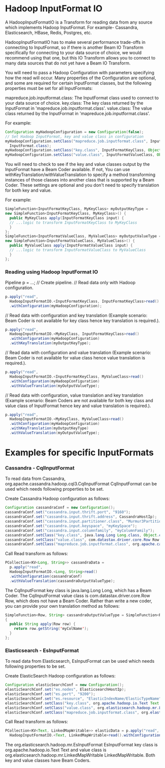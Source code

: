 <!--
    Licensed to the Apache Software Foundation (ASF) under one
    or more contributor license agreements.  See the NOTICE file
    distributed with this work for additional information
    regarding copyright ownership.  The ASF licenses this file
    to you under the Apache License, Version 2.0 (the
    "License"); you may not use this file except in compliance
    with the License.  You may obtain a copy of the License at

      http://www.apache.org/licenses/LICENSE-2.0

    Unless required by applicable law or agreed to in writing,
    software distributed under the License is distributed on an
    "AS IS" BASIS, WITHOUT WARRANTIES OR CONDITIONS OF ANY
    KIND, either express or implied.  See the License for the
    specific language governing permissions and limitations
    under the License.
-->

# Hadoop InputFormat IO

A HadoopInputFormatIO is a Transform for reading data from any source which
implements Hadoop InputFormat. For example- Cassandra, Elasticsearch, HBase, Redis, Postgres, etc.

HadoopInputFormatIO has to make several performance trade-offs in connecting to InputFormat, so if there is another Beam IO Transform specifically for connecting to your data source of choice, we would recommend using that one, but this IO Transform allows you to connect to many data sources that do not yet have a Beam IO Transform.

You will need to pass a Hadoop Configuration with parameters specifying how the read will occur. Many properties of the Configuration are optional, and some are required for certain InputFormat classes, but the following properties must be set for all InputFormats:

mapreduce.job.inputformat.class: The InputFormat class used to connect to your data source of choice.
key.class: The key class returned by the InputFormat in 'mapreduce.job.inputformat.class'.
value.class: The value class returned by the InputFormat in 'mapreduce.job.inputformat.class'.

For example:
```java
Configuration myHadoopConfiguration = new Configuration(false);
// Set Hadoop InputFormat, key and value class in configuration
myHadoopConfiguration.setClass("mapreduce.job.inputformat.class", InputFormatClass,
  InputFormat.class);
myHadoopConfiguration.setClass("key.class", InputFormatKeyClass, Object.class);
myHadoopConfiguration.setClass("value.class", InputFormatValueClass, Object.class);
```

You will need to check to see if the key and value classes output by the InputFormat have a Beam Coder available. If not, You can use withKeyTranslation/withValueTranslation to specify a method transforming instances of those classes into another class that is supported by a Beam Coder. These settings are optional and you don't need to specify translation for both key and value.

For example:
```java
SimpleFunction<InputFormatKeyClass, MyKeyClass> myOutputKeyType =
new SimpleFunction<InputFormatKeyClass, MyKeyClass>() {
  public MyKeyClass apply(InputFormatKeyClass input) {
  // ...logic to transform InputFormatKeyClass to MyKeyClass
  }
};
SimpleFunction<InputFormatValueClass, MyValueClass> myOutputValueType =
new SimpleFunction<InputFormatValueClass, MyValueClass>() {
  public MyValueClass apply(InputFormatValueClass input) {
  // ...logic to transform InputFormatValueClass to MyValueClass
  }
};
```

### Reading using Hadoop InputFormat IO
Pipeline p = ...; // Create pipeline.
// Read data only with Hadoop configuration.

```java
p.apply("read",
  HadoopInputFormatIO.<InputFormatKeyClass, InputFormatKeyClass>read()
  .withConfiguration(myHadoopConfiguration);
```

// Read data with configuration and key translation (Example scenario: Beam Coder is not
available for key class hence key translation is required.).

```java
p.apply("read",
  HadoopInputFormatIO.<MyKeyClass, InputFormatKeyClass>read()
  .withConfiguration(myHadoopConfiguration)
  .withKeyTranslation(myOutputKeyType);
```

// Read data with configuration and value translation (Example scenario: Beam Coder is not
available for value class hence value translation is required.).

```java
p.apply("read",
  HadoopInputFormatIO.<InputFormatKeyClass, MyValueClass>read()
  .withConfiguration(myHadoopConfiguration)
  .withValueTranslation(myOutputValueType);
```

// Read data with configuration, value translation and key translation (Example scenario: Beam Coders are not available for both key class and value class of InputFormat hence key and value translation is required.).

```java
p.apply("read",
  HadoopInputFormatIO.<MyKeyClass, MyValueClass>read()
  .withConfiguration(myHadoopConfiguration)
  .withKeyTranslation(myOutputKeyType)
  .withValueTranslation(myOutputValueType);
```

# Examples for specific InputFormats

### Cassandra - CqlInputFormat

To read data from Cassandra, org.apache.cassandra.hadoop.cql3.CqlInputFormat
CqlInputFormat can be used which needs following properties to be set.

Create Cassandra Hadoop configuration as follows:

```java
Configuration cassandraConf = new Configuration();
cassandraConf.set("cassandra.input.thrift.port", "9160");
cassandraConf.set("cassandra.input.thrift.address", CassandraHostIp);
cassandraConf.set("cassandra.input.partitioner.class", "Murmur3Partitioner");
cassandraConf.set("cassandra.input.keyspace", "myKeySpace");
cassandraConf.set("cassandra.input.columnfamily", "myColumnFamily");
cassandraConf.setClass("key.class", java.lang.Long Long.class, Object.class);
cassandraConf.setClass("value.class", com.datastax.driver.core.Row Row.class, Object.class);
cassandraConf.setClass("mapreduce.job.inputformat.class", org.apache.cassandra.hadoop.cql3.CqlInputFormat CqlInputFormat.class, InputFormat.class);
```

Call Read transform as follows:

```java
PCollection<KV<Long, String>> cassandraData =
  p.apply("read",
  HadoopInputFormatIO.<Long, String>read()
  .withConfiguration(cassandraConf)
  .withValueTranslation(cassandraOutputValueType);
```

The CqlInputFormat key class is java.lang.Long Long, which has a Beam Coder. The CqlInputFormat value class is com.datastax.driver.core.Row Row, which does not have a Beam Coder. Rather than write a new coder, you can provide your own translation method as follows:

```java
SimpleFunction<Row, String> cassandraOutputValueType = SimpleFunction<Row, String>()
{
  public String apply(Row row) {
    return row.getString('myColName');
  }
};
```
 
### Elasticsearch - EsInputFormat
 
To read data from Elasticsearch, EsInputFormat can be used which needs following properties to be set.
 
Create ElasticSearch Hadoop configuration as follows:

```java
Configuration elasticSearchConf = new Configuration();
elasticSearchConf.set("es.nodes", ElasticsearchHostIp);
elasticSearchConf.set("es.port", "9200");
elasticSearchConf.set("es.resource", "ElasticIndexName/ElasticTypeName");
elasticSearchConf.setClass("key.class", org.apache.hadoop.io.Text Text.class, Object.class);
elasticSearchConf.setClass("value.class", org.elasticsearch.hadoop.mr.LinkedMapWritable LinkedMapWritable.class, Object.class);
elasticSearchConf.setClass("mapreduce.job.inputformat.class", org.elasticsearch.hadoop.mr.EsInputFormat EsInputFormat.class, InputFormat.class);
```

Call Read transform as follows:

```java
PCollection<KV<Text, LinkedMapWritable>> elasticData = p.apply("read",
  HadoopInputFormatIO.<Text, LinkedMapWritable>read().withConfiguration(elasticSearchConf));
```

The org.elasticsearch.hadoop.mr.EsInputFormat EsInputFormat key class is
org.apache.hadoop.io.Text Text and value class is org.elasticsearch.hadoop.mr.LinkedMapWritable LinkedMapWritable. Both key and value classes have Beam Coders.
